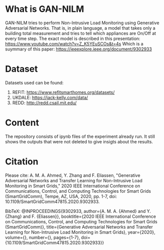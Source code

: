 # What is GAN-NILM
GAN-NILM tries to perform Non-Intrusive Load Monitoring using Generative Adversarial Networks.
That is, in plain language, a model that takes only a building total measurement and tries to tell which appliances are On/Off at every time step.
The exact model is described in this presentation: 
 https://www.youtube.com/watch?v=Z_K5YEuSCOs&t=4s
 Which is a suymmary of this paper:
https://ieeexplore.ieee.org/document/9302933

# Dataset
Datasets used can be found:
1. REFIT: https://www.refitsmarthomes.org/datasets/
2. UKDALE: https://jack-kelly.com/data/
3. REDD: http://redd.csail.mit.edu/

# Content
The repository consists of ipynb files of the experiment already run. It still shows the outputs that were not deleted to give insigts about the results.

# Citation
Please cite:
A. M. A. Ahmed, Y. Zhang and F. Eliassen, "Generative Adversarial Networks and Transfer Learning for Non-Intrusive Load Monitoring in Smart Grids," 2020 IEEE International Conference on Communications, Control, and Computing Technologies for Smart Grids (SmartGridComm), Tempe, AZ, USA, 2020, pp. 1-7, doi: 10.1109/SmartGridComm47815.2020.9302933.

BibTeX:
@INPROCEEDINGS{9302933,
  author={A. M. A. {Ahmed} and Y. {Zhang} and F. {Eliassen}},
  booktitle={2020 IEEE International Conference on Communications, Control, and Computing Technologies for Smart Grids (SmartGridComm)}, 
  title={Generative Adversarial Networks and Transfer Learning for Non-Intrusive Load Monitoring in Smart Grids}, 
  year={2020},
  volume={},
  number={},
  pages={1-7},
  doi={10.1109/SmartGridComm47815.2020.9302933}}
